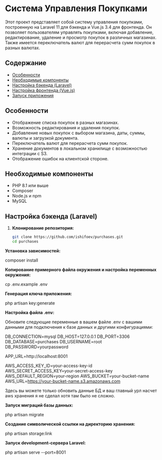 # Система Управления Покупками

Этот проект представляет собой систему управления покупками, построенную на Laravel 11 для бэкенда и Vue.js 3.4 для фронтенда. Он позволяет пользователям управлять покупками, включая добавление, редактирование, удаление и просмотр покупок в различных магазинах. Также имеется переключатель валют для перерасчета сумм покупок в разных валютах.

## Содержание
- [Особенности](#особенности)
- [Необходимые компоненты](#необходимые-компоненты)
- [Настройка бэкенда (Laravel)](#настройка-бэкенда-laravel)
- [Настройка фронтенда (Vue.js)](#настройка-фронтенда-vuejs)
- [Запуск приложения](#запуск-приложения)

## Особенности
- Отображение списка покупок в разных магазинах.
- Возможность редактирования и удаления покупок.
- Добавление новых покупок с выбором магазина, даты, суммы, валюты и загрузкой документа.
- Переключатель валют для перерасчета сумм покупок.
- Хранение документов в локальном хранилище с возможностью интеграции с S3.
- Отображение ошибок на клиентской стороне.

## Необходимые компоненты
- PHP 8.1 или выше
- Composer
- Node.js и npm
- MySQL

## Настройка бэкенда (Laravel)

1. **Клонирование репозитория:**
   ```bash
   git clone https://github.com/ishifoev/purchases.git
   cd purchases

**Установка зависимостей:**

composer install

**Копирование примерного файла окружения и настройка переменных окружения:**

cp .env.example .env

**Генерация ключа приложения:**

php artisan key:generate

**Настройка файла .env:**

Обновите следующие переменные в вашем файле .env с вашими данными для подключения к базе данных и другими конфигурациями:

DB_CONNECTION=mysql
DB_HOST=127.0.0.1
DB_PORT=3306
DB_DATABASE=purchases
DB_USERNAME=root
DB_PASSWORD=yourpassword

APP_URL=http://localhost:8001

AWS_ACCESS_KEY_ID=your-access-key-id
AWS_SECRET_ACCESS_KEY=your-secret-access-key
AWS_DEFAULT_REGION=your-region
AWS_BUCKET=your-bucket-name
AWS_URL=https://your-bucket-name.s3.amazonaws.com

Здесь вы можете только обновить данные БД и ваш главный урл насчет aws хранения я не сделал хотя там было не сложно.

**Запуск миграций базы данных:**

php artisan migrate

**Создание символической ссылки на директорию хранения:**

php artisan storage:link

**Запуск development-сервера Laravel:**

php artisan serve --port=8001
